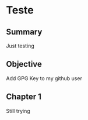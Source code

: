 # Teste

## Summary

Just testing

## Objective

Add GPG Key to my github user

## Chapter 1

Still trying
